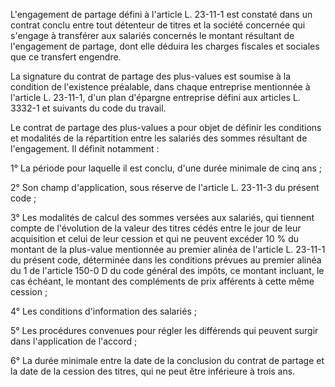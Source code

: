 L'engagement de partage défini à l'article L. 23-11-1 est constaté dans un contrat conclu entre tout détenteur de titres et la société concernée qui s'engage à transférer aux salariés concernés le montant résultant de l'engagement de partage, dont elle déduira les charges fiscales et sociales que ce transfert engendre.   

  
La signature du contrat de partage des plus-values est soumise à la condition de l'existence préalable, dans chaque entreprise mentionnée à l'article L. 23-11-1, d'un plan d'épargne entreprise défini aux articles L. 3332-1 et suivants du code du travail.   

  
Le contrat de partage des plus-values a pour objet de définir les conditions et modalités de la répartition entre les salariés des sommes résultant de l'engagement. Il définit notamment :   

  
1° La période pour laquelle il est conclu, d'une durée minimale de cinq ans ;   

  
2° Son champ d'application, sous réserve de l'article L. 23-11-3 du présent code ;   

  
3° Les modalités de calcul des sommes versées aux salariés, qui tiennent compte de l'évolution de la valeur des titres cédés entre le jour de leur acquisition et celui de leur cession et qui ne peuvent excéder 10 % du montant de la plus-value mentionnée au premier alinéa de l'article L. 23-11-1 du présent code, déterminée dans les conditions prévues au premier alinéa du 1 de l'article 150-0 D du code général des impôts, ce montant incluant, le cas échéant, le montant des compléments de prix afférents à cette même cession ;   

  
4° Les conditions d'information des salariés ;   

  
5° Les procédures convenues pour régler les différends qui peuvent surgir dans l'application de l'accord ;   

  
6° La durée minimale entre la date de la conclusion du contrat de partage et la date de la cession des titres, qui ne peut être inférieure à trois ans.

